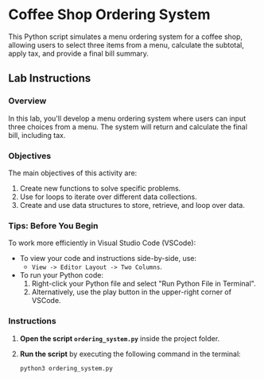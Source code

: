 # Coffee Shop Ordering System

This Python script simulates a menu ordering system for a coffee shop, allowing users to select three items from a menu, calculate the subtotal, apply tax, and provide a final bill summary.

## Lab Instructions

### Overview

In this lab, you'll develop a menu ordering system where users can input three choices from a menu. The system will return and calculate the final bill, including tax.

### Objectives

The main objectives of this activity are:
1. Create new functions to solve specific problems.
2. Use for loops to iterate over different data collections.
3. Create and use data structures to store, retrieve, and loop over data.

### Tips: Before You Begin

To work more efficiently in Visual Studio Code (VSCode):
- To view your code and instructions side-by-side, use: 
  - `View -> Editor Layout -> Two Columns`.
- To run your Python code:
  1. Right-click your Python file and select "Run Python File in Terminal".
  2. Alternatively, use the play button in the upper-right corner of VSCode.

### Instructions

1. **Open the script `ordering_system.py`** inside the project folder.

2. **Run the script** by executing the following command in the terminal:
   ```bash
   python3 ordering_system.py
